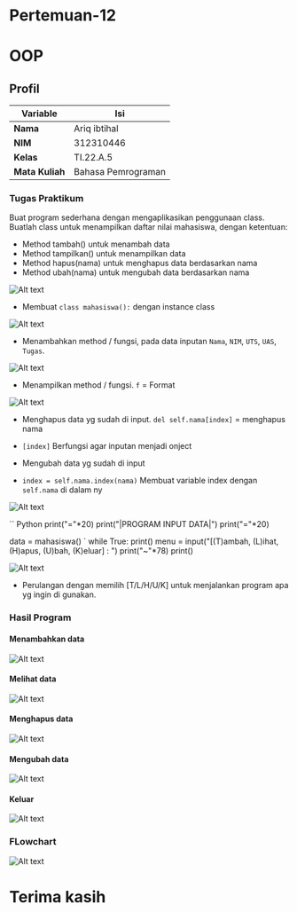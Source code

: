 # Pertemuan-12
# OOP

## Profil
| Variable | Isi |
| -------- | --- |
| **Nama** | Ariq ibtihal |
| **NIM** | 312310446 |
| **Kelas** | TI.22.A.5 |
| **Mata Kuliah** | Bahasa Pemrograman |

### Tugas Praktikum
Buat program sederhana dengan mengaplikasikan penggunaan class. Buatlah 
class untuk menampilkan daftar nilai mahasiswa, dengan ketentuan:
- Method tambah() untuk menambah data
- Method tampilkan() untuk menampilkan data
- Method hapus(nama) untuk menghapus data berdasarkan nama
- Method ubah(nama) untuk mengubah data berdasarkan nama

![Alt text](Gambar/image.png)

- Membuat `class mahasiswa():` dengan instance class  

![Alt text](Gambar/image-1.png)

- Menambahkan method / fungsi, pada data inputan `Nama`, `NIM`, `UTS`, `UAS`, `Tugas`.


![Alt text](Gambar/image-2.png)

- Menampilkan method / fungsi. `f` = Format

![Alt text](Gambar/image-3.png)

- Menghapus data yg sudah di input. `del self.nama[index]` = menghapus nama
- `[index]` Berfungsi agar inputan menjadi onject


- Mengubah data yg sudah di input
- `index = self.nama.index(nama)` Membuat variable index dengan `self.nama` di dalam ny

![Alt text](Gambar/image-4.png)

`` Python
print("="*20)
print("|PROGRAM INPUT DATA|")
print("="*20)

data = mahasiswa()
`
while True: 
    print()
    menu = input("[(T)ambah, (L)ihat, (H)apus, (U)bah, (K)eluar] : ")
    print("~"*78)
    print()

![Alt text](Gambar/image-5.png)

- Perulangan dengan memilih [T/L/H/U/K] untuk menjalankan program apa yg ingin di gunakan.

### Hasil Program 

#### Menambahkan data 
![Alt text](Gambar/image-6.png)
#### Melihat data
![Alt text](Gambar/image-7.png)
#### Menghapus data
![Alt text](Gambar/image-8.png)
#### Mengubah data
![Alt text](Gambar/image-9.png)
#### Keluar
![Alt text](Gambar/image-10.png)
### FLowchart 
![Alt text](image-2.png)
# Terima kasih